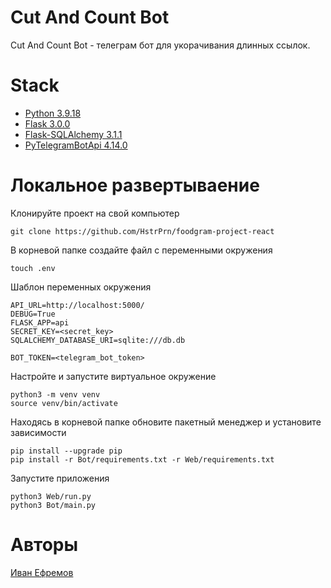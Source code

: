 # Cut And Count Bot

Cut And Count Bot - телеграм бот для укорачивания длинных ссылок.

# Stack

- [Python 3.9.18](https://www.python.org/downloads/release/python-3918/)
- [Flask 3.0.0](https://flask.palletsprojects.com/en/3.0.x/changes/)
- [Flask-SQLAlchemy 3.1.1](https://flask-sqlalchemy.palletsprojects.com/en/3.1.x/quickstart/)
- [PyTelegramBotApi 4.14.0](https://pypi.org/project/pyTelegramBotAPI/)

# Локальное развертываение

Клонируйте проект на свой компьютер

    git clone https://github.com/HstrPrn/foodgram-project-react

В корневой папке создайте файл с переменными окружения

    touch .env

Шаблон переменных окружения

    API_URL=http://localhost:5000/
    DEBUG=True
    FLASK_APP=api
    SECRET_KEY=<secret_key>
    SQLALCHEMY_DATABASE_URI=sqlite:///db.db

    BOT_TOKEN=<telegram_bot_token>

Настройте и запустите виртуальное окружение

    python3 -m venv venv
    source venv/bin/activate

Находясь в корневой папке обновите пакетный менеджер и установите зависимости

    pip install --upgrade pip
    pip install -r Bot/requirements.txt -r Web/requirements.txt

Запустите приложения

    python3 Web/run.py 
    python3 Bot/main.py

# Авторы

[Иван Ефремов](https://github.com/HstrPrn)
